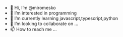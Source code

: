 - 👋 Hi, I’m @miromesko
- 👀 I’m interested in programming
- 🌱 I’m currently learning javascript,typescript,python
- 💞️ I’m looking to collaborate on ...
- 📫 How to reach me ...

<!---
miromesko/miromesko is a ✨ special ✨ repository because its `README.md` (this file) appears on your GitHub profile.
You can click the Preview link to take a look at your changes.
--->
